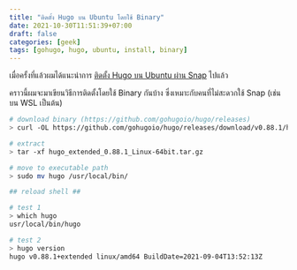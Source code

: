 ```yaml
---
title: "ติดตั้ง Hugo บน Ubuntu โดยใช้ Binary"
date: 2021-10-30T11:51:39+07:00
draft: false
categories: [geek]
tags: [gohugo, hugo, ubuntu, install, binary]
---
```


เมื่อครั้งที่แล้วผมได้แนะนำการ [ติดตั้ง Hugo บน Ubuntu ผ่าน Snap](/posts/install-hugo-on-ubuntu) ไปแล้ว

คราวนี้ผมจะมาเขียนวิธีการติดตั้งโดยใช้ Binary กันบ้าง ซึ่งเหมาะกับคนที่ไม่สะดวกใช้ Snap (เช่นบน WSL เป็นต้น)

```bash
# download binary (https://github.com/gohugoio/hugo/releases)
> curl -OL https://github.com/gohugoio/hugo/releases/download/v0.88.1/hugo_extended_0.88.1_Linux-64bit.tar.gz

# extract
> tar -xf hugo_extended_0.88.1_Linux-64bit.tar.gz

# move to executable path
> sudo mv hugo /usr/local/bin/

## reload shell ##

# test 1
> which hugo
usr/local/bin/hugo

# test 2
> hugo version
hugo v0.88.1+extended linux/amd64 BuildDate=2021-09-04T13:52:13Z
```
